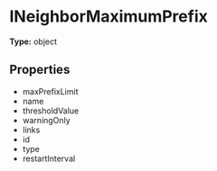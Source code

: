 # INeighborMaximumPrefix


**Type:** object

## Properties
* maxPrefixLimit
* name
* thresholdValue
* warningOnly
* links
* id
* type
* restartInterval
